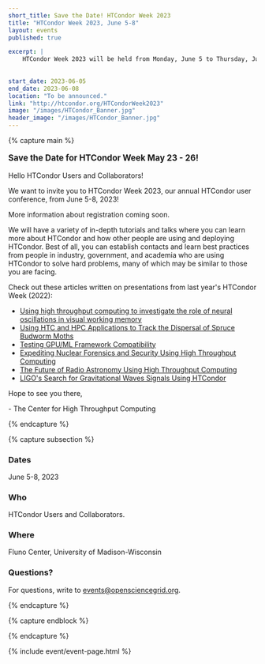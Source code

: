 ```yaml
---
short_title: Save the Date! HTCondor Week 2023 
title: "HTCondor Week 2023, June 5-8"
layout: events
published: true

excerpt: |
    HTCondor Week 2023 will be held from Monday, June 5 to Thursday, June 8 2023
    
    
start_date: 2023-06-05
end_date: 2023-06-08
location: "To be announced."
link: "http://htcondor.org/HTCondorWeek2023"
image: "/images/HTCondor_Banner.jpg"
header_image: "/images/HTCondor_Banner.jpg"
---
```


{% capture main %}

<p style="font-size: larger; font-weight: bold;">Save the Date for HTCondor Week May 23 - 26!</p>


Hello HTCondor Users and Collaborators!

We want to invite you to HTCondor Week 2023, our annual HTCondor user conference, from June 5-8, 2023!

More information about registration coming soon.

We will have a variety of in-depth tutorials and talks where you can learn more about HTCondor and how other people are using and deploying HTCondor. Best of all, you can establish contacts and learn best practices from people in industry, government, and academia who are using HTCondor to solve hard problems, many of which may be similar to those you are facing.

Check out these articles written on presentations from last year's HTCondor Week (2022):
- [Using high throughput computing to investigate the role of neural oscillations in visual working memory](https://path-cc.io/news/2022-07-06-Fulvio/)
- [Using HTC and HPC Applications to Track the Dispersal of Spruce Budworm Moths](https://path-cc.io/news/2022-07-06-Garcia/)
- [Testing GPU/ML Framework Compatibility](https://path-cc.io/news/2022-07-06-Hiemstra/)
- [Expediting Nuclear Forensics and Security Using High Throughput Computing](https://path-cc.io/news/2022-07-06-Opotowsky/)
- [The Future of Radio Astronomy Using High Throughput Computing](https://path-cc.io/news/2022-07-12-Wilcots/)
- [LIGO's Search for Gravitational Waves Signals Using HTCondor](https://path-cc.io/news/2022-07-21-Messick/)

Hope to see you there,

\- The Center for High Throughput Computing

{% endcapture %}


{% capture subsection %}
### Dates

June 5-8, 2023

### Who

HTCondor Users and Collaborators.

### Where

Fluno Center, University of Madison-Wisconsin

### Questions?

For questions, write to <events@opensciencegrid.org>.

{% endcapture %}

{% capture endblock %}


{% endcapture %}

{% include event/event-page.html %}
